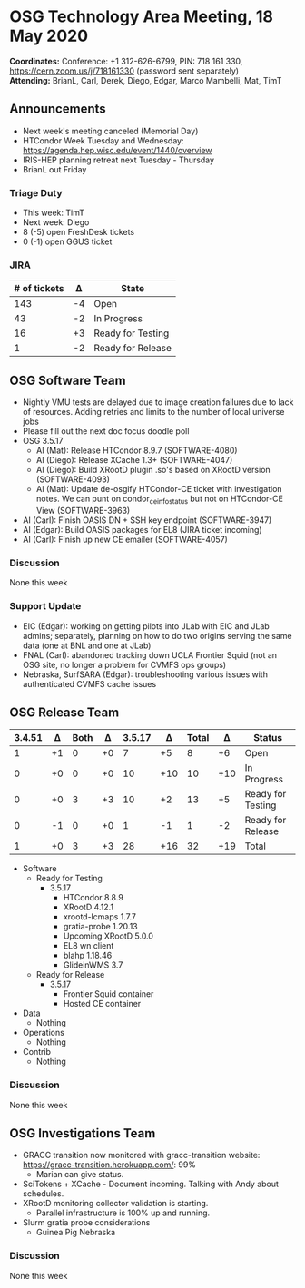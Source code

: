 # OSG Technology Area Meeting, 18 May 2020

**Coordinates:** Conference: +1 312-626-6799, PIN: 718 161 330, <https://cern.zoom.us/j/718161330> (password sent separately)  
**Attending:** BrianL, Carl, Derek, Diego, Edgar, Marco Mambelli, Mat, TimT  


## Announcements

-   Next week's meeting canceled (Memorial Day)
-   HTCondor Week Tuesday and Wednesday: <https://agenda.hep.wisc.edu/event/1440/overview>
-   IRIS-HEP planning retreat next Tuesday - Thursday
-   BrianL out Friday


### Triage Duty

-   This week: TimT
-   Next week: Diego
-   8 (-5) open FreshDesk tickets
-   0 (-1) open GGUS ticket


### JIRA

| # of tickets | &Delta; | State             |
|------------ |------- |----------------- |
| 143          | -4      | Open              |
| 43           | -2      | In Progress       |
| 16           | +3      | Ready for Testing |
| 1            | -2      | Ready for Release |


## OSG Software Team

-   Nightly VMU tests are delayed due to image creation failures due to lack of resources. Adding retries and limits to the number of local universe jobs
-   Please fill out the next doc focus doodle poll
-   OSG 3.5.17  
    -   AI (Mat): Release HTCondor 8.9.7 (SOFTWARE-4080)
    -   AI (Diego): Release XCache 1.3+ (SOFTWARE-4047)
    -   AI (Diego): Build XRootD plugin .so's based on XRootD version (SOFTWARE-4093)
    -   AI (Mat): Update de-osgify HTCondor-CE ticket with investigation notes. We can punt on condor<sub>ce</sub><sub>info</sub><sub>status</sub> but not on HTCondor-CE View (SOFTWARE-3963)
-   AI (Carl): Finish OASIS DN + SSH key endpoint (SOFTWARE-3947)
-   AI (Edgar): Build OASIS packages for EL8 (JIRA ticket incoming)
-   AI (Carl): Finish up new CE emailer (SOFTWARE-4057)


### Discussion

None this week

### Support Update

-   EIC (Edgar): working on getting pilots into JLab with EIC and JLab admins; separately, planning on how to do two origins serving the same data (one at BNL and one at JLab)
-   FNAL (Carl): abandoned tracking down UCLA Frontier Squid (not an OSG site, no longer a problem for CVMFS ops groups)
-   Nebraska, SurfSARA (Edgar): troubleshooting various issues with authenticated CVMFS cache issues

## OSG Release Team

| 3.4.51 | &Delta; | Both | &Delta; | 3.5.17 | &Delta; | Total | &Delta; | Status            |
| ------ | ------- | ---- | ------- | ------ | ------- | ----- | ------- | ----------------- |
| 1      | +1      | 0    | +0      | 7      | +5      | 8     | +6      | Open              |
| 0      | +0      | 0    | +0      | 10     | +10     | 10    | +10     | In Progress       |
| 0      | +0      | 3    | +3      | 10     | +2      | 13    | +5      | Ready for Testing |
| 0      | -1      | 0    | +0      | 1      | -1      | 1     | -2      | Ready for Release |
| 1      | +0      | 3    | +3      | 28     | +16     | 32    | +19     | Total             |

-   Software  
    -   Ready for Testing  
        -   3.5.17  
            -   HTCondor 8.8.9
            -   XRootD 4.12.1
            -   xrootd-lcmaps 1.7.7
            -   gratia-probe 1.20.13
            -   Upcoming XRootD 5.0.0
            -   EL8 wn client
            -   blahp 1.18.46
            -   GlideinWMS 3.7
    -   Ready for Release  
        -   3.5.17  
            -   Frontier Squid container
            -   Hosted CE container
-   Data  
    -   Nothing
-   Operations  
    -   Nothing
-   Contrib  
    -   Nothing


### Discussion

None this week  


## OSG Investigations Team

-   GRACC transition now monitored with gracc-transition website: <https://gracc-transition.herokuapp.com/>: 99%  
    -   Marian can give status.
-   SciTokens + XCache - Document incoming.  Talking with Andy about schedules.
-   XRootD monitoring collector validation is starting.
    -   Parallel infrastructure is 100% up and running.
-   Slurm gratia probe considerations
    - Guinea Pig Nebraska


### Discussion

None this week
